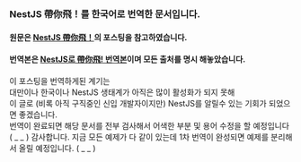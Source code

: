 ### NestJS 帶你飛！를 한국어로 번역한 문서입니다.
#### 원문은 [NestJS 帶你飛！](https://ithelp.ithome.com.tw/articles/10264935)의 포스팅을 참고하였습니다.
#### 번역본은 [NestJS로 帶你飛! 번역본](https://wth2052.tistory.com/454)이며 모든 출처를 명시 해놓았습니다.

이 포스팅을 번역하게된 계기는  
대만이나 한국이나 NestJS 생태계가 아직은 많이 활성화가 되지 못해  
이 글로 (비록 아직 구직중인 신입 개발자이지만) NestJS를 알릴수 있는 기회가 되었으면 좋겠습니다.  
번역이 완료되면 해당 문서를 전부 검사해서 어색한 부분 및 용어 수정을 할 예정입니다 ( _ _ ) 감사합니다.
지금 모든 예제가 다 같이 있는데 1차 번역이 완성되면 예제를 분리해서 올릴 예정입니다. ( _ _ )